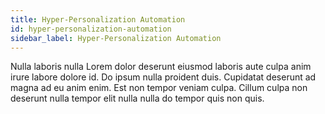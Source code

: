 ```yaml
---
title: Hyper-Personalization Automation
id: hyper-personalization-automation
sidebar_label: Hyper-Personalization Automation
---
```


<!-- @part src="parts/hyper-personalization-automation/h1-hyper-personalization-automation-description.md" -->

Nulla laboris nulla Lorem dolor deserunt eiusmod laboris aute culpa anim irure labore dolore id. Do ipsum nulla proident duis. Cupidatat deserunt ad magna ad eu anim enim. Est non tempor veniam culpa. Cillum culpa non deserunt nulla tempor elit nulla nulla do tempor quis non quis.
<!-- @/part -->

<!-- @part src="parts/hyper-personalization-automation/h1-hyper-personalization-automation-body.md" -->
<!-- Your content goes here, replacing this comment -->
<!-- @/part -->

